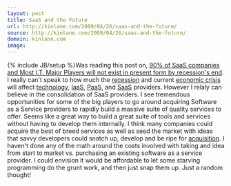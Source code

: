 ```yaml
---
layout: post
title: SaaS and the Future
url: http://kinlane.com/2009/04/26/saas-and-the-future/
source: http://kinlane.com/2009/04/26/saas-and-the-future/
domain: kinlane.com
image: 
---
```

{% include JB/setup %}Was reading this post on, <a href="http://www.ubikwiti.com/blog/?p=576">90% of SaaS companies and Most I.T. Major Players will not exist in present form by recession's end</a>. I really can't speak to how much the <a class="zem_slink" title="Recession" rel="wikipedia" href="http://en.wikipedia.org/wiki/Recession">recession</a> and current <a class="zem_slink" title="Financial crisis" rel="wikipedia" href="http://en.wikipedia.org/wiki/Financial_crisis">economic crisis</a> will affect <a class="zem_slink" title="Technology" rel="wikinvest" href="http://www.wikinvest.com/industry/Technology">technology</a>, <a class="zem_slink" title="Infrastructure as a service" rel="wikipedia" href="http://en.wikipedia.org/wiki/Infrastructure_as_a_service">IaaS</a>, <a class="zem_slink" title="Platform as a service" rel="wikipedia" href="http://en.wikipedia.org/wiki/Platform_as_a_service">PaaS</a>, and <a class="zem_slink" title="Cloud Computing" rel="wikinvest" href="http://www.wikinvest.com/concept/Cloud_Computing">SaaS</a> providers. However I relaly can believe in the consolidation of SaaS providers. I see tremendous opportunities for some of the big players to go around acquiring Software as a Service providers to rapidly build a massive suite of quality services to offer. Seems like a great way to build a great suite of tools and services without having to develop them internally. I think many companies could acquire the best of breed services as well as seed the market with ideas that savvy developers could snatch up, develop and be ripe for <a class="zem_slink" title="Mergers and acquisitions" rel="wikipedia" href="http://en.wikipedia.org/wiki/Mergers_and_acquisitions">acquisition</a>. I haven't done any of the math around the costs involved with taking and idea from start to market vs. purchasing an existing software as a service provider. I could envision it would be affordable to let some starving programming do the grunt work, and then just snap them up. Just a random thought!